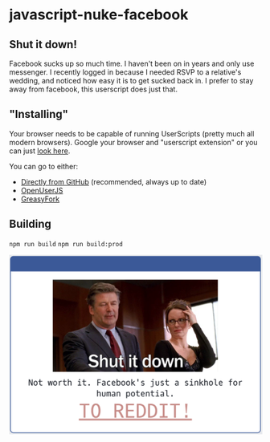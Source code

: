 # javascript-nuke-facebook

## Shut it down!

Facebook sucks up so much time. I haven't been on in years and only use messenger. I recently logged in because I needed RSVP to a relative's wedding, and noticed how easy it is to get sucked back in. I prefer to stay away from facebook, this userscript does just that.

## "Installing"
Your browser needs to be capable of running UserScripts (pretty much all modern browsers). Google your browser and "userscript extension" or you can just [look here](https://greasyfork.org/en).

You can go to either:
 - [Directly from GitHub](https://github.com/paul-nelson-baker/javascript-nuke-facebook/raw/master/shut-it-down.user.js) (recommended, always up to date)
 - [OpenUserJS](https://openuserjs.org/scripts/paulbaker/Shut_it_down!)
 - [GreasyFork](https://greasyfork.org/en/scripts/31907-shut-it-down)

## Building
`npm run build`
`npm run build:prod`

![screenshot](screenshot.png)
